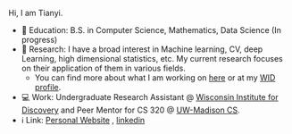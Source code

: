Hi, I am Tianyi.

- 🏫 Education: B.S. in Computer Science, Mathematics, Data Science (In progress)
- 🔬 Research: I have a broad interest in Machine learning, CV, deep Learning, high dimensional statistics, etc. My current research focuses on their application of them in various fields.
  - You can find more about what I am working on [here](https://tianyi0216.github.io/research/) or at my [WID profile](https://wid.wisc.edu/people/tianyi-xu/).
- 💻 Work: Undergraduate Research Assistant @ [Wisconsin Institute for Discovery](https://wid.wisc.edu/) and Peer Mentor for CS 320 @ [UW-Madison CS](https://www.cs.wisc.edu/).
- ℹ️ Link: [Personal Website](https://tianyi0216.github.io/) , [linkedin](https://www.linkedin.com/in/tianyi-xu/)


<!--
**tianyi0216/tianyi0216** is a ✨ _special_ ✨ repository because its `README.md` (this file) appears on your GitHub profile.

Here are some ideas to get you started:

- 🔭 I’m currently working on ...
- 🌱 I’m currently learning ...
- 👯 I’m looking to collaborate on ...
- 🤔 I’m looking for help with ...
- 💬 Ask me about ...
- 📫 How to reach me: ...
- 😄 Pronouns: ...
- ⚡ Fun fact: ...
- No one asked: [who](https://86-eighty-six.fandom.com/wiki/Vladilena_Miliz%C3%A9) is my current profile picture.
-->
